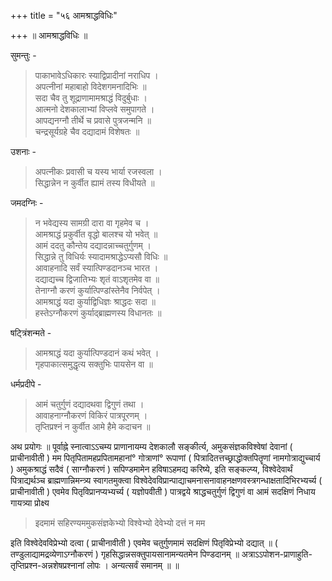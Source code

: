 +++
title = "५६ आमश्राद्धविधिः"

+++
॥ आमश्राद्धविधिः ॥

सुमन्तुः -

> पाकाभावेऽधिकारः स्याद्विप्रादीनां नराधिप ।  
अपत्नीनां महाबाहो विदेशगमनादिभिः ॥  
सदा चैव तु शूद्राणामामश्राद्धं विदुर्बुधाः ।  
आत्मनो देशकालाभ्यां विप्लवे समुपागते ।  
आपद्यनग्नौ तीर्थे च प्रवासे पुत्रजन्मनि ॥  
चन्द्रसूर्यग्रहे चैव दद्यादामं विशेषतः ॥

उशनाः -

> अपत्नीकः प्रवासी च यस्य भार्या रजस्वला ।  
सिद्धान्नेन न कुर्वीत ह्यामं तस्य विधीयते ॥

जमदग्निः -

> न भवेद्यस्य सामग्री दारा वा गृहमेव च ।  
आमश्राद्धं प्रकुर्वीत वृद्धो बालश्च यो भवेत् ॥  
आमं ददतु कौन्तेय दद्यादन्नाच्चतुर्गुणम् ।  
सिद्धान्ने तु विधिर्यः स्यादामश्राद्धेऽप्यसौ विधिः ॥  
आवाहनादि सर्वं स्यात्पिण्डदानञ्च भारत ।  
दद्याद्यच्च द्विजातिभ्यः शृतं वाऽशृतमेव वा ॥  
तेनाग्नौ करणं कुर्यात्पिण्डांस्तेनैव निर्वपेत् ।  
आमश्राद्धं यदा कुर्याद्विधिज्ञः श्राद्धदः सदा ॥  
हस्तेऽग्नौकरणं कुर्याद्ब्राह्मणस्य विधानतः ॥

षट्त्रिंशन्मते -

> आमश्राद्धं यदा कुर्यात्पिण्डदानं कथं भवेत् ।  
गृहपाकात्समुद्धृत्य सक्तुभिः पायसेन वा ॥

धर्मप्रदीपे -

> आमं चतुर्गुणं दद्यादथवा द्विगुणं तथा ।  
आवाहनाग्नौकरणं विकिरं पात्रपूरणम् ।  
तृप्तिप्रश्नं न कुर्वीत आमे हैमे कदाचन ॥

अथ प्रयोगः ॥ पूर्वाह्ने स्नात्वाऽऽचम्य प्राणानायम्य देशकालौ सङ्कीर्त्य, अमुकसंज्ञकविश्वेषां देवानां ( प्राचीनावीती ) मम पितृपितामहप्रपितामहानां° गोत्राणां° रूपाणां ( पित्रादितत्तच्छ्राद्धोक्तपितॄणां नामगोत्राद्युच्चार्य ) अमुकश्राद्धं सदैवं ( साग्नौकरणं ) सपिण्डमामेन हविषाऽहमद्य करिष्ये, इति सङ्कल्प्य, विश्वेदेवार्थं पित्राद्यर्थञ्च ब्राह्मणान्निमन्त्र्य स्वागतमुक्त्वा विश्वेदेवविप्रान्पाद्याचमनासनावाहनक्षणवस्त्रगन्धाक्षतादिभिरभ्यर्च्य ( प्राचीनावीती ) एवमेव पितृविप्रानप्यभ्यर्च्य ( यज्ञोपवीती ) पात्रद्वये श्राद्धचतुर्गुणं द्विगुणं वा आमं सदक्षिणं निधाय गायत्र्या प्रोक्ष्य

> इदमामं सहिरण्यममुकसंज्ञकेभ्यो विश्वेभ्यो देवेभ्यो दत्तं न मम

इति विश्वेदेवविप्रेभ्यो दत्वा ( प्राचीनावीती ) एवमेव चतुर्गुणमामं सदक्षिणं पितृविप्रेभ्यो दद्यात् ॥ ( तण्डुलाद्यामद्रव्येणाऽग्नौकरणं ) गृहसिद्धान्नसक्तुपायसानामन्यतमेन पिण्डदानम् ॥ अत्राऽऽपोशन-प्राणाहुति-तृप्तिप्रश्न-अन्नशेषप्रश्नानां लोपः । अन्यत्सर्वं समानम् ॥ ॥
